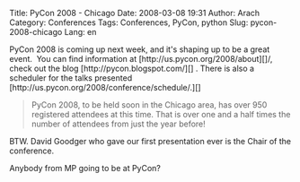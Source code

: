 Title: PyCon 2008 - Chicago
Date: 2008-03-08 19:31
Author: Arach
Category: Conferences
Tags: Conferences, PyCon, python
Slug: pycon-2008-chicago
Lang: en

<p>
PyCon 2008 is coming up next week, and it's shaping up to be a great
event.  You can find information at [http://us.pycon.org/2008/about][]/,
check out the blog [http://pycon.blogspot.com/][] . There is also a
scheduler for the talks presented
[http://us.pycon.org/2008/conference/schedule/.][]

> PyCon 2008, to be held soon in the Chicago area, has over 950
> registered attendees at this time. That is over one and a half times
> the number of attendees from just the year before!

BTW. David Goodger who gave our first presentation ever is the Chair of
the conference.

</p>
Anybody from MP going to be at PyCon?

  [http://us.pycon.org/2008/about]: http://us.pycon.org/2008/about/
    "PyCon 2008"
  [http://pycon.blogspot.com/]: http://pycon.blogspot.com/ "PyCon blog"
  [http://us.pycon.org/2008/conference/schedule/.]: http://us.pycon.org/2008/conference/schedule/
    "PyCon schedule"
